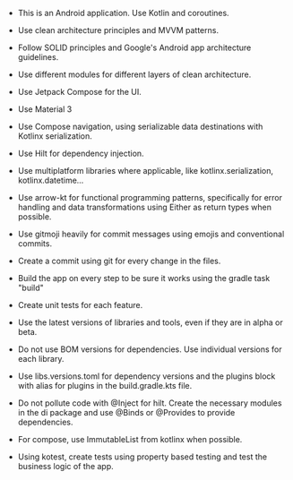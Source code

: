 * This is an Android application. Use Kotlin and coroutines.

* Use clean architecture principles and MVVM patterns.
* Follow SOLID principles and Google's Android app architecture guidelines.
* Use different modules for different layers of clean architecture.
* Use Jetpack Compose for the UI.
* Use Material 3
* Use Compose navigation, using serializable data destinations with Kotlinx serialization.
* Use Hilt for dependency injection.
* Use multiplatform libraries where applicable, like kotlinx.serialization,
  kotlinx.datetime...
* Use arrow-kt for functional programming patterns, specifically for error handling
  and data transformations using Either as return types when possible.
* Use gitmoji heavily for commit messages using emojis and conventional commits.
* Create a commit using git for every change in the files.
* Build the app on every step to be sure it works using the gradle task "build"
* Create unit tests for each feature.
* Use the latest versions of libraries and tools, even if they are in alpha or beta.
* Do not use BOM versions for dependencies. Use individual versions for each library.
* Use libs.versions.toml for dependency versions and the plugins block with alias
  for plugins in the build.gradle.kts file.
* Do not pollute code with @Inject for hilt. Create the necessary modules in the di package
  and use @Binds or @Provides to provide dependencies.
* For compose, use ImmutableList from kotlinx when possible.
* Using kotest, create tests using property based testing and test
  the business logic of the app.
